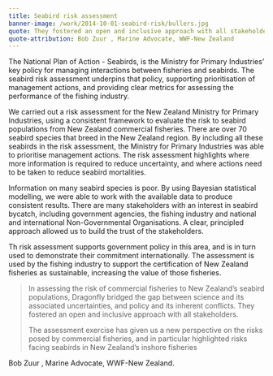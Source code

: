 ```yaml
---
title: Seabird risk assessment
banner-image: /work/2014-10-01-seabird-risk/bullers.jpg
quote: They fostered an open and inclusive approach with all stakeholders
quote-attribution: Bob Zuur , Marine Advocate, WWF-New Zealand
---
```


The National Plan of Action - Seabirds, is the Ministry for Primary Industries’ key policy for
managing interactions between fisheries and seabirds. The seabird risk assessment underpins that policy, supporting
prioritisation of management actions, and providing clear metrics for assessing the performance of the fishing industry.
<!--more-->


We carried out a risk assessment for the New Zealand Ministry for Primary Industries, using a consistent
framework to evaluate the risk to seabird populations from New Zealand commercial fisheries. There are over 70 seabird
species that breed in the New Zealand region. By including all these seabirds in the
risk assessment,  the Ministry for Primary Industries was able to prioritise management actions. The risk assessment highlights
where more information is required to reduce uncertainty, and where actions need to be taken to reduce seabird mortalities.

Information on many seabird species is poor. By using Bayesian statistical modelling, we were able to work with 
the available data to produce consistent results. There are many stakeholders with an interest in seabird
bycatch, including government agencies, the fishing industry and national and international Non-Governmental Organisations.
A clear, principled approach allowed us to build the trust of the stakeholders.

Th risk assessment supports government policy in this area, and is in turn used to demonstrate their commitment internationally. The assessment
is used by the fishing industry to support the certification of New Zealand fisheries as sustainable, increasing the value of those fisheries.


> In assessing the risk of commercial fisheries to New Zealand’s seabird populations, 
> Dragonfly bridged the gap between science and its associated uncertainties, and policy 
> and its inherent conflicts. They fostered an open and inclusive approach with all stakeholders.
>
> The assessment exercise has given us a new perspective on the risks posed by commercial fisheries, and in particular highlighted risks facing seabirds in New Zealand’s inshore fisheries

Bob Zuur , Marine Advocate, WWF-New Zealand.

